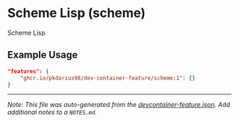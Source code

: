 
# Scheme Lisp (scheme)

Scheme Lisp

## Example Usage

```json
"features": {
    "ghcr.io/pkdarius98/dev-container-feature/scheme:1": {}
}
```





---

_Note: This file was auto-generated from the [devcontainer-feature.json](https://github.com/pkdarius98/dev-container-feature/blob/main/src/scheme/devcontainer-feature.json).  Add additional notes to a `NOTES.md`._
